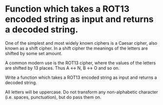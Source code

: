 # Function which takes a ROT13 encoded string as input and returns a decoded string.

One of the simplest and most widely known ciphers is a Caesar cipher, also known as a shift cipher. In a shift cipher the meanings of the letters are shifted by some set amount.

A common modern use is the ROT13 cipher, where the values of the letters are shifted by 13 places. Thus A ↔ N, B ↔ O and so on.

Write a function which takes a ROT13 encoded string as input and returns a decoded string.

All letters will be uppercase. Do not transform any non-alphabetic character (i.e. spaces, punctuation), but do pass them on.

